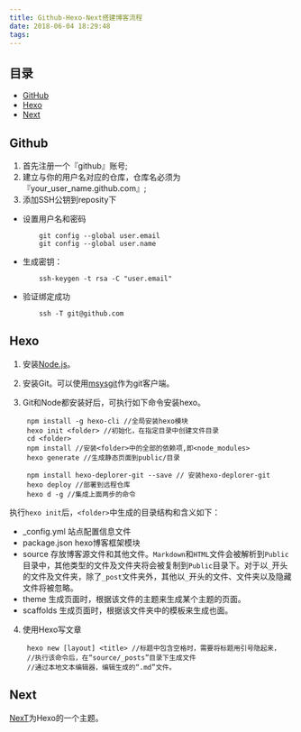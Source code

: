```yaml
---
title: Github-Hexo-Next搭建博客流程
date: 2018-06-04 18:29:48
tags:
---
```

## 目录 ##

- [GitHub](#github)
- [Hexo](#hexo)
- [Next](#next)

<h2 id="github"> Github </h2>

1. 首先注册一个『github』账号;
2. 建立与你的用户名对应的仓库，仓库名必须为『your_user_name.github.com』;
3. 添加SSH公钥到reposity下
  + 设置用户名和密码

			git config --global user.email
    		git config --global user.name 

  + 生成密钥：

			ssh-keygen -t rsa -C "user.email"

  + 验证绑定成功

  			ssh -T git@github.com 

<h2 id="hexo">Hexo</h2>

1. 安装[Node.js](https://nodejs.org/en/ "Nodejs官网")。
2. 安装Git。可以使用[msysgit](http://code.google.com/p/msysgit)作为git客户端。
3. Git和Node都安装好后，可执行如下命令安装hexo。

		npm install -g hexo-cli //全局安装hexo模块
		hexo init <folder> //初始化，在指定目录中创建文件目录
		cd <folder>
		npm install //安装<folder>中的全部的依赖项,即<node_modules>
		hexo generate //生成静态页面到public/目录
		
		npm install hexo-deplorer-git --save // 安装hexo-deplorer-git
		hexo deploy //部署到远程仓库
		hexo d -g //集成上面两步的命令

执行`hexo init`后，`<folder>`中生成的目录结构和含义如下：

+ _config.yml 站点配置信息文件
+ package.json hexo博客框架模块
+ source 存放博客源文件和其他文件。`Markdown`和`HTML`文件会被解析到`Public`目录中，其他类型的文件及文件夹将会被复制到`Public`目录下。对于以`_`开头的文件及文件夹，除了`_post`文件夹外，其他以`_`开头的文件、文件夹以及隐藏文件将被忽略。
+ theme 生成页面时，根据该文件的主题来生成某个主题的页面。
+ scaffolds 生成页面时，根据该文件夹中的模板来生成也面。

4. 使用Hexo写文章

		hexo new [layout] <title> //标题中包含空格时，需要将标题用引号隐起来，
		//执行该命令后，在“source/_posts”目录下生成文件
		//通过本地文本编辑器，编辑生成的“.md”文件。

<h2 id="next">Next</h2>

[NexT](http://theme-next.iissnan.com/)为Hexo的一个主题。